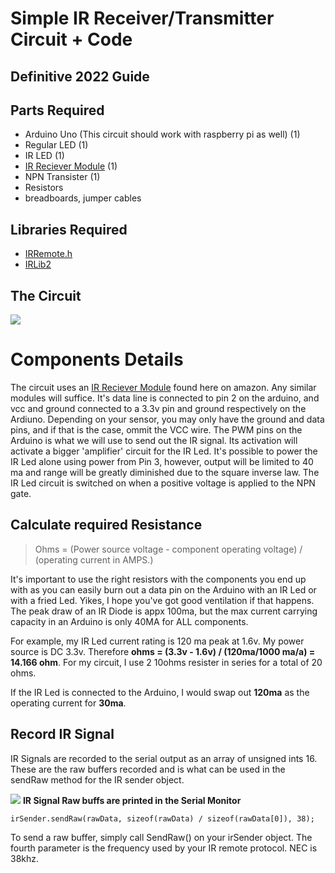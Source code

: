 # Simple IR Receiver/Transmitter Circuit + Code
## Definitive 2022 Guide

## Parts Required

- Arduino Uno (This circuit should work with raspberry pi as well) (1)
- Regular LED (1)
- IR LED (1)
- [IR Reciever Module](https://www.amazon.com/Digital-Receiver-Transmitter-Electronic-Building/dp/B08X2MFS6S/ref=sr_1_7?crid=2NCCFPKIWKCZV&keywords=ir+receiver+module&sprefix=ir+receiver+modul%2Caps%2C114&sr=8-7) (1)
- NPN Transister (1)
- Resistors 
- breadboards, jumper cables

## Libraries Required
- [IRRemote.h](https://github.com/Arduino-IRremote/Arduino-IRremote)
- [IRLib2](https://github.com/cyborg5/IRLib2)

## The Circuit
![](https://i.imgur.com/vSeGn3G.png)

# Components Details

The circuit uses an [IR Reciever Module](https://www.amazon.com/Digital-Receiver-Transmitter-Electronic-Building/dp/B08X2MFS6S/ref=sr_1_7?crid=2NCCFPKIWKCZV&keywords=ir+receiver+module&sprefix=ir+receiver+modul%2Caps%2C114&sr=8-7) found here on amazon. Any similar modules will suffice. It's data line is connected to pin 2 on the arduino, and vcc and ground connected to a 3.3v pin and ground respectively on the Ardiuno. Depending on your sensor, you may only have the ground and data pins, and if that is the case, ommit the VCC wire.
The PWM pins on the Arduino is what we will use to send out the IR signal. Its activation will activate a bigger 'amplifier' circuit for the IR Led. It's possible to power the IR Led alone using power from Pin 3, however, output will be limited to 40 ma and range will be greatly diminished due to the square inverse law. The IR Led circuit is switched on when a positive voltage is applied to the NPN gate. 

## Calculate required Resistance
> Ohms = (Power source voltage - component operating voltage) / (operating current in AMPS.)

It's important to use the right resistors with the components you end up with as you can easily burn out a data pin on the Arduino with an IR Led or with a fried Led. Yikes, I hope you've got good ventilation if that happens. The peak draw of an IR Diode is appx 100ma, but the max current carrying capacity in an Arduino is only 40MA for ALL components.

For example, my IR Led current rating is 120 ma peak at 1.6v. My power source is DC 3.3v. Therefore **ohms = (3.3v - 1.6v) / (120ma/1000 ma/a) =  14.166 ohm**. 
For my circuit, I use 2 10ohms resister in series for a total of 20 ohms.

If the IR Led is connected to the Arduino, I would swap out **120ma** as the operating current for **30ma**.

## Record IR Signal
IR Signals are recorded to the serial output as an array of unsigned ints 16. These are the raw buffers recorded and is what can be used in the sendRaw method for the IR sender object. 

![](https://i.imgur.com/DQk7lAN.png)
**IR Signal Raw buffs are printed in the Serial Monitor**

    irSender.sendRaw(rawData, sizeof(rawData) / sizeof(rawData[0]), 38);
To send a raw buffer, simply call SendRaw() on your irSender object. The fourth parameter is the frequency used by your IR remote protocol. NEC is 38khz.
